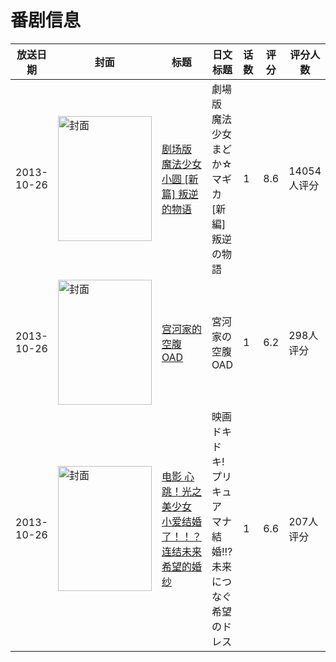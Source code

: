 # 番剧信息

|放送日期|封面|标题|日文标题|话数|评分|评分人数|
|---|---|---|---|---|---|---|
|2013-10-26|<img src="//lain.bgm.tv/pic/cover/c/31/1c/44693_YS9kU.jpg" alt="封面" style="width:150px;height:200px;object-fit:cover;">|[剧场版 魔法少女小圆 [新篇] 叛逆的物语](https://bangumi.tv/subject/44693)|劇場版 魔法少女まどか☆マギカ [新編] 叛逆の物語|1|8.6|14054人评分|
|2013-10-26|<img src="//lain.bgm.tv/pic/cover/c/42/4f/76704_Plqx4.jpg" alt="封面" style="width:150px;height:200px;object-fit:cover;">|[宫河家的空腹 OAD](https://bangumi.tv/subject/76704)|宮河家の空腹 OAD|1|6.2|298人评分|
|2013-10-26|<img src="//lain.bgm.tv/pic/cover/c/49/b4/76836_0J569.jpg" alt="封面" style="width:150px;height:200px;object-fit:cover;">|[电影 心跳！光之美少女 小爱结婚了！！？连结未来希望的婚纱](https://bangumi.tv/subject/76836)|映画 ドキドキ!プリキュア マナ結婚!!?未来につなぐ希望のドレス|1|6.6|207人评分|
